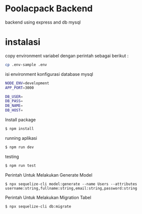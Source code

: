 # Poolacpack Backend
backend using express and db mysql

# instalasi

copy environment variabel dengan perintah sebagai berikut : 
```bash
cp .env-sample .env
```

isi environment konfigurasi database mysql
```bash
NODE_ENV=development
APP_PORT=3000

DB_USER=
DB_PASS=
DB_NAME=
DB_HOST=
```

Install package
```sh
$ npm install
```

running aplikasi 
```sh
$ npm run dev
```

testing 
```sh
$ npm run test
```

Perintah Untuk Melakukan Generate Model
```
$ npx sequelize-cli model:generate --name Users --attributes username:string,fullname:string,email:string,password:string
```

Perintah Untuk Melakukan Migration Tabel
```sh
$ npx sequelize-cli db:migrate
```

